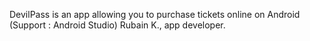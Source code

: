 DevilPass is an app allowing you to purchase tickets online on Android (Support : Android Studio)
Rubain K., app developer.
